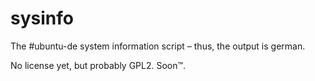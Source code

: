 sysinfo
=======

The #ubuntu-de system information script – thus, the output is german.

No license yet, but probably GPL2. Soon™.
